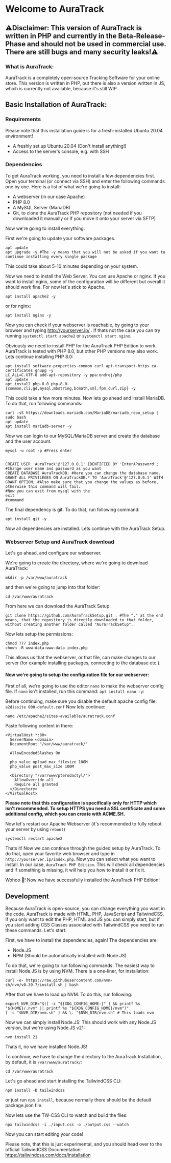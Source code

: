 # Welcome to AuraTrack

## ⚠️Disclaimer: This version of AuraTrack is written in PHP and currently in the Beta-Release-Phase and should not be used in commercial use. There are still bugs and many security leaks!⚠️

### What is AuraTrack:
AuraTrack is a completely open-source Tracking Software for your online store. This version is written in PHP, but there is also a version written in JS, which is currently not available, because it's still WIP.


## Basic Installation of AuraTrack:
### Requirements
Please note that this installation guide is for a fresh-installed Ubuntu 20.04 environment!

- A freshly set up Ubuntu 20.04 (Don't install anything!)
- Access to the server's console, e.g. with SSH

### Dependencies
To get AuraTrack working, you need to install a few dependencies first. Open your terminal (or connect via SSH) and enter the following commands one by one.
Here is a list of what we're going to install:
- A webserver (in our case Apache)
- PHP 8.0
- A MySQL Server (MariaDB)
- Git, to clone the AuraTrack PHP repository (not needed if you downloaded it manually or if you move it onto your server via SFTP)

Now we're going to install everything.

First we're going to update your software packages.

```
apt update 
apt upgrade -y #The -y means that you will not be asked if you want to continue installing every single package
```
This could take about 5-10 minutes depending on your system.

Now we need to install the Web Server.
You can use Apache or nginx. If you want to install nginx, some of the configuration will be different but overall it should work fine. For now let's stick to Apache.

```
apt install apache2 -y
```
or for nginx:
```
apt install nginx -y
```

Now you can check if your webserver is reachable, by going to your browser and typing http://yourserver.ip/ .
If thats not the case you can try running `systemctl start apache2` or `systemctl start nginx`. 


Obviously we need to install PHP for the AuraTrack PHP Edition to work. AuraTrack is tested with PHP 8.0, but other PHP versions may also work. Lets continue installing PHP 8.0:

```
apt install software-properties-common curl apt-transport-https ca-certificates gnupg -y
LC_ALL=C.UTF-8 add-apt-repository -y ppa:ondrej/php
apt update
apt install php-8.0 php-8.0-{common,cli,gd,mysql,mbstring,bcmath,xml,fpm,curl,zip} -y
```

This could take a few more minutes.
Now lets go ahead and install MariaDB. To do that, run following commands:
```
curl -sS https://downloads.mariadb.com/MariaDB/mariadb_repo_setup | sudo bash
apt update
apt install mariadb-server -y
```

Now we can login to our MySQL/MariaDB server and create the database and the user account.
```
mysql -u root -p #Press enter


CREATE USER 'AuraTrack'@'127.0.0.1' IDENTIFIED BY 'EnterAPassword'; #Change user name and password as you want
CREATE DATABASE AuraTrackDB; #Here you can change the database name.
GRANT ALL PRIVILEGES ON AuraTrackDB.* TO 'AuraTrack'@'127.0.0.1' WITH GRANT OPTION; #Also make sure that you change the values as before, otherwise this command will fail.
#Now you can exit from mysql with the
exit
#command
```

The final dependency is git. To do that, run following command:
```
apt install git -y
```
Now all dependencies are installed. Lets continue with the AuraTrack Setup.


### Webserver Setup and AuraTrack download
Let's go ahead, and configure our webserver.

We're going to create the directory, where we're going to download AuraTrack:
```
mkdir -p /var/www/auratrack
```
and then we're going to jump into that folder:
```
cd /var/www/auratrack
```
From here we can download the AuraTrack Setup:
```
git clone https://github.com/AuraTrackSetup.git . #The "." at the end means, that the repository is directly downloaded to that folder, without creating another folder called "AuraTrackSetup".
```
Now lets setup the permissions:
```
chmod 777 index.php
chown -R www-data:www-data index.php
```
This allows us that the webserver, or that file, can make changes to our server (for example installing packages, connecting to the database etc.). 

#### Now we're going to setup the configuration file for our webserver:
First of all, we're going to use the editor `nano` to make the webserver config file. If `nano` isn't installed, run this command: `apt install nano -y`:

Before continuing, make sure you disable the default apache config file:
`a2dissite 000-default.conf`
Now lets continue:
```
nano /etc/apache2/sites-available/auratrack.conf
```
Paste following content in there:
```
<VirtualHost *:80>
  ServerName <domain>
  DocumentRoot "/var/www/auratrack/"
  
  AllowEncodedSlashes On
  
  php_value upload_max_filesize 100M
  php_value post_max_size 100M
  
  <Directory "/var/www/pterodactyl/">
    AllowOverride all
    Require all granted
  </Directory>
</VirtualHost>
```
**Please note that this configuration is specifically only for HTTP which isn't recommended. To setup HTTPS you need a SSL certificate and some additional config, which you can create with ACME.SH.**

Now let's restart our Apache Webserver (it's recommended to fully reboot your server by using `reboot`)
```
systemctl restart apache2
```

Thats it! Now we can continue through the guided setup by AuraTrack.
To do that, open your favorite web browser and type in `http://yourserver.ip/index.php`. Now you can select what you want to install. In our case, `AuraTrack PHP Edition`. This will check all dependencies and if something is missing, it will help you how to install it or fix it.


Wohoo 🎉! Now we have successfully installed the AuraTrack PHP Edition!



## Development
Because AuraTrack is open-source, you can change everything you want in the code. AuraTrack is made with HTML, PHP, JavaScript and TailwindCSS. If you only want to edit the PHP, HTML and JS you can simply start, but if you start adding CSS Classes associated with TailwindCSS you need to run these commands.
Let's start:

First, we have to install the dependencies, again!
The dependencies are:
- Node.JS
- NPM (Should be automatically installed with Node.JS)

To do that, we're going to run following commands:
The easiest way to install Node.JS is by using NVM. There is a one-liner, for installation:
```
curl -o- https://raw.githubusercontent.com/nvm-sh/nvm/v0.39.7/install.sh | bash
```
After that we have to load up NVM. To do this, run following:
```
export NVM_DIR="$([ -z "${XDG_CONFIG_HOME-}" ] && printf %s "${HOME}/.nvm" || printf %s "${XDG_CONFIG_HOME}/nvm")"
[ -s "$NVM_DIR/nvm.sh" ] && \. "$NVM_DIR/nvm.sh" # This loads nvm
```
Now we can simply install Node.JS:
This should work with any Node.JS version, but we're using Node.JS v21:
```
nvm install 21
```
Thats it, no we have installed Node.JS!

To continue, we have to change the directory to the AuraTrack Installation, by default, it is `/var/www/auratrack/`:
```
cd /var/www/auratrack
```

Let's go ahead and start installing the TailwindCSS CLI:
```
npm install -D tailwindcss
```
or just run `npm install`, because normally there should be the default package.json file.

Now lets use the TW-CSS CLI to watch and build the files:
```
npx tailwindcss -i ./input.css -o ./output.css --watch
``` 
Now you can start editing your code!

Please note, that this is just experimental, and you should head over to the official TailwindCSS Documentation: https://tailwindcss.com/docs/installation

